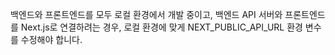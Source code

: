 백엔드와 프론트엔드를 모두 로컬 환경에서 개발 중이고, 백엔드 API 서버와 프론트엔드를 Next.js로 연결하려는 경우, 로컬 환경에 맞게 NEXT_PUBLIC_API_URL 환경 변수를 수정해야 합니다.
